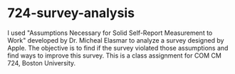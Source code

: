 # 724-survey-analysis
 I used "Assumptions Necessary for Solid Self-Report Measurement to Work" developed by Dr. Micheal Elasmar to analyze a survey designed by Apple. The objective is to find if the survey violated those assumptions and find ways to improve this survey. This is a class assignment for COM CM 724, Boston University.
